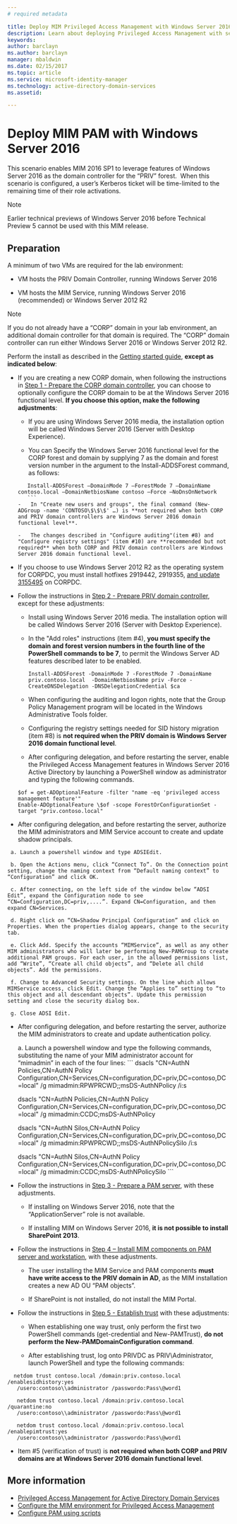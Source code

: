 ```yaml
---
# required metadata

title: Deploy MIM Privileged Access Management with Windows Server 2016 | Microsoft Docs
description: Learn about deploying Privileged Access Management with server 2016
keywords:
author: barclayn
ms.author: barclayn
manager: mbaldwin
ms.date: 02/15/2017
ms.topic: article
ms.service: microsoft-identity-manager
ms.technology: active-directory-domain-services
ms.assetid:

---
```




# Deploy MIM PAM with Windows Server 2016


This scenario enables MIM 2016 SP1 to leverage features of Windows Server 2016 as the domain controller for the “PRIV” forest.  When this scenario is configured, a user’s Kerberos ticket will be time-limited to the remaining time of their role activations. 

>[!Note]
Earlier technical previews of Windows Server 2016 before Technical Preview 5 cannot be used with this MIM release.

## Preparation

A minimum of two VMs are required for the lab environment:

-   VM hosts the PRIV Domain Controller, running Windows Server 2016

-   VM hosts the MIM Service, running Windows Server 2016 (recommended) or Windows Server 2012 R2

>[!NOTE]
If you do not already have a “CORP” domain in your lab environment, an additional domain controller for that domain is required. The “CORP” domain controller can run either Windows Server 2016 or Windows Server 2012 R2.


Perform the install as described in the [Getting started guide](/microsoft-identity-manager/pam/privileged-identity-management-for-active-directory-domain-services.md), **except as indicated below**:

-   If you are creating a new CORP domain, when following the instructions in [Step 1 - Prepare the CORP domain controller](/microsoft-identity-manager/pam/step-1-prepare-corp-domain.md), you can choose to optionally configure the CORP domain to be at the Windows Server 2016 functional level. **If you choose this option, make the following adjustments**:

    -   If you are using Windows Server 2016 media, the installation option will be called Windows Server 2016 (Server with Desktop Experience).

    -   You can Specify the Windows Server 2016 functional level for the CORP forest and domain by supplying 7 as the domain and forest version number in the argument to the Install-ADDSForest command, as follows:
     ```
        Install-ADDSForest –DomainMode 7 –ForestMode 7 –DomainName contoso.local –DomainNetbiosName contoso –Force –NoDnsOnNetwork
        ```
    -   In "Create new users and groups", the final command (New-ADGroup -name 'CONTOSO\$\$\$' …) is **not required when both CORP and PRIV domain controllers are Windows Server 2016 domain functional level**.

    -   The changes described in "Configure auditing"(item #8) and "Configure registry settings" (item #10) are **recommended but not required** when both CORP and PRIV domain controllers are Windows Server 2016 domain functional level.

-   If you choose to use Windows Server 2012 R2 as the operating system for CORPDC, you must install hotfixes 2919442, 2919355, [and update 3155495](http://support.microsoft.com/kb/3156418) on CORPDC.

-   Follow the instructions in [Step 2 - Prepare PRIV domain controller](/microsoft-identity-manager/pam/step-2-prepare-priv-domain-controller.md), except for these adjustments:

    -   Install using Windows Server 2016 media. The installation option will be called Windows Server 2016 (Server with Desktop Experience).

    -   In the "Add roles" instructions (item #4), **you must specify the domain and forest version numbers in the fourth line of the PowerShell commands to be 7**, to permit the Windows Server AD features described later to be enabled.

        ```
        Install-ADDSForest -DomainMode 7 -ForestMode 7 -DomainName priv.contoso.local  -DomainNetbiosName priv -Force -CreateDNSDelegation -DNSDelegationCredential $ca
        ```  

    -   When configuring the auditing and logon rights, note that the Group Policy Management program will be located in the Windows Administrative Tools folder.

    -   Configuring the registry settings needed for SID history migration (item #8) is **not required when the PRIV domain is Windows Server 2016 domain functional level**.

    -   After configuring delegation, and before restarting the server, enable the Privileged Access Management features in Windows Server 2016 Active Directory by launching a PowerShell window as administrator and typing the following commands.

    ```
    $of = get-ADOptionalFeature -filter "name -eq 'privileged access management feature'"
    Enable-ADOptionalFeature \$of -scope ForestOrConfigurationSet -target "priv.contoso.local"
    ```

  -   After configuring delegation, and before restarting the server, authorize the MIM administrators and MIM Service account to create and update shadow principals.

     a. Launch a powershell window and type ADSIEdit.

     b. Open the Actions menu, click “Connect To”. On the Connection point setting, change the naming context from “Default naming context” to “Configuration” and click OK.

     c. After connecting, on the left side of the window below “ADSI Edit”, expand the Configuration node to see “CN=Configuration,DC=priv,....”. Expand CN=Configuration, and then expand CN=Services.

     d. Right click on “CN=Shadow Principal Configuration” and click on Properties. When the properties dialog appears, change to the security tab.

     e. Click Add. Specify the accounts “MIMService”, as well as any other MIM administrators who will later be performing New-PAMGroup to create additional PAM groups. For each user, in the allowed permissions list, add “Write”, “Create all child objects”, and “Delete all child objects”. Add the permissions.

     f. Change to Advanced Security settings. On the line which allows MIMService access, click Edit. Change the “Applies to” setting to “to this object and all descendant objects”. Update this permission setting and close the security dialog box.

     g. Close ADSI Edit.

 -   After configuring delegation, and before restarting the server, authorize the MIM administrators to create and update authentication policy.

     a.  Launch a powershell window and type the following commands, substituting the name of your MIM administrator account for “mimadmin” in each of the four lines:
    ```
       dsacls "CN=AuthN Policies,CN=AuthN Policy
       Configuration,CN=Services,CN=configuration,DC=priv,DC=contoso,DC=local" /g
       mimadmin:RPWPRCWD;;msDS-AuthNPolicy /i:s

       dsacls "CN=AuthN Policies,CN=AuthN Policy
       Configuration,CN=Services,CN=configuration,DC=priv,DC=contoso,DC=local" /g
       mimadmin:CCDC;msDS-AuthNPolicy

       dsacls "CN=AuthN Silos,CN=AuthN Policy
       Configuration,CN=Services,CN=configuration,DC=priv,DC=contoso,DC=local" /g
       mimadmin:RPWPRCWD;;msDS-AuthNPolicySilo /i:s

       dsacls "CN=AuthN Silos,CN=AuthN Policy
       Configuration,CN=Services,CN=configuration,DC=priv,DC=contoso,DC=local" /g
       mimadmin:CCDC;msDS-AuthNPolicySilo
    ```


-   Follow the instructions in [Step 3 - Prepare a PAM server](/microsoft-identity-manager/pam/step-3-prepare-pam-server.md), with these adjustments.

    -   If installing on Windows Server 2016, note that the “ApplicationServer” role is not available.

    -   If installing MIM on Windows Server 2016, **it is not possible to install SharePoint 2013**.

-   Follow the instructions in [Step 4 – Install MIM components on PAM server and workstation](/microsoft-identity-manager/pam/step-4-install-mim-components-on-pam-server.md), with these adjustments.

    -   The user installing the MIM Service and PAM components **must have write access to the PRIV domain in AD**, as the MIM installation creates a new AD OU “PAM objects”.

    -   If SharePoint is not installed, do not install the MIM Portal.

-   Follow the instructions in [Step 5 - Establish trust](/microsoft-identity-manager/pam/step-5-establish-trust-between-priv-corp-forests.md) with these adjustments:

    -   When establishing one way trust, only perform the first two PowerShell commands (get-credential and New-PAMTrust), **do not perform the New-PAMDomainConfiguration command**.

    -   After establishing trust, log onto PRIVDC as PRIV\\Administrator, launch PowerShell and type the following commands:
  ```
    netdom trust contoso.local /domain:priv.contoso.local /enablesidhistory:yes
     /usero:contoso\\administrator /passwordo:Pass\@word1

     netdom trust contoso.local /domain:priv.contoso.local /quarantine:no
     /usero:contoso\\administrator /passwordo:Pass\@word1  

     netdom trust contoso.local /domain:priv.contoso.local /enablepimtrust:yes
     /usero:contoso\\administrator /passwordo:Pass\@word1
  ```

-   Item #5 (verification of trust) is **not required when both CORP and PRIV domains are at Windows Server 2016 domain functional level**.

## More information

- [Privileged Access Management for Active Directory Domain Services](microsoft-identity-manager/pam/privileged-identity-management-for-active-directory-domain-services.md)
- [Configure the MIM environment for Privileged Access Management](microsoft-identity-manager/pam/configuring-mim-environment-for-pam.md)
- [Configure PAM using scripts](/microsoft-identity-manager/pam/sp1-pam-configure-using-scripts.md)
